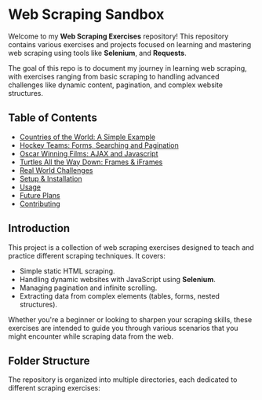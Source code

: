 # Web Scraping Sandbox

Welcome to my **Web Scraping Exercises** repository! This repository contains various exercises and projects focused on learning and mastering web scraping using tools like **Selenium**, and **Requests**.

The goal of this repo is to document my journey in learning web scraping, with exercises ranging from basic scraping to handling advanced challenges like dynamic content, pagination, and complex website structures.

## Table of Contents
- [Countries of the World: A Simple Example](./webscraping_sandbox/Countries_Of_The_World_Scraper.ipynb)
- [Hockey Teams: Forms, Searching and Pagination](./webscraping_sandbox/Hockey_Teams_Data_Scraper.ipynb)
- [Oscar Winning Films: AJAX and Javascript](./webscraping_sandbox/Oscar_Winning_Films_Data_Scraper.ipynb)
- [Turtles All the Way Down: Frames & iFrames](#folder-structure)
- [Real World Challenges](#folder-structure)
- [Setup & Installation](#setup--installatio)
- [Usage](#usage)
- [Future Plans](#future-plans)
- [Contributing](#contributing)

## Introduction

This project is a collection of web scraping exercises designed to teach and practice different scraping techniques. It covers:
- Simple static HTML scraping.
- Handling dynamic websites with JavaScript using **Selenium**.
- Managing pagination and infinite scrolling.
- Extracting data from complex elements (tables, forms, nested structures).

Whether you're a beginner or looking to sharpen your scraping skills, these exercises are intended to guide you through various scenarios that you might encounter while scraping data from the web.

## Folder Structure

The repository is organized into multiple directories, each dedicated to different scraping exercises:


